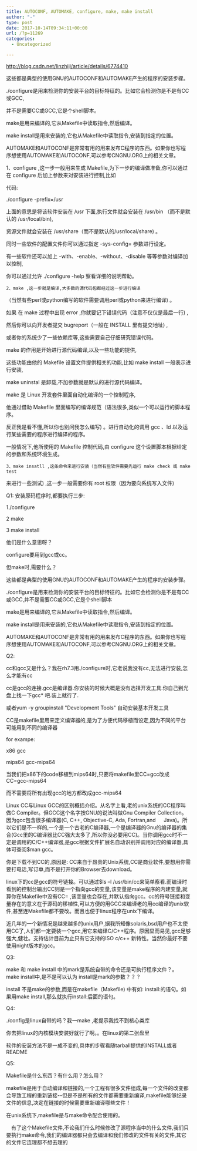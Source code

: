 ```yaml
---
title: AUTOCONF, AUTOMAKE, configure, make, make install
author: "-"
type: post
date: 2017-10-14T09:34:11+00:00
url: /?p=11269
categories:
  - Uncategorized

---
```

http://blog.csdn.net/linzhiji/article/details/6774410
  
这些都是典型的使用GNU的AUTOCONF和AUTOMAKE产生的程序的安装步骤。

./configure是用来检测你的安装平台的目标特征的。比如它会检测你是不是有CC或GCC,
  
并不是需要CC或GCC,它是个shell脚本。

make是用来编译的,它从Makefile中读取指令,然后编译。

make install是用来安装的,它也从Makefile中读取指令,安装到指定的位置。

AUTOMAKE和AUTOCONF是非常有用的用来发布C程序的东西。如果你也写程序想使用AUTOMAKE和AUTOCONF,可以参考CNGNU.ORG上的相关文章。

1、configure ,这一步一般用来生成 Makefile,为下一步的编译做准备,你可以通过在 configure 后加上参数来对安装进行控制,比如

代码:
  
./configure -prefix=/usr
      
上面的意思是将该软件安装在 /usr 下面,执行文件就会安装在 /usr/bin （而不是默认的 /usr/local/bin),
  
资源文件就会安装在 /usr/share（而不是默认的/usr/local/share) 。
  
同时一些软件的配置文件你可以通过指定 -sys-config= 参数进行设定。
  
有一些软件还可以加上 -with、-enable、-without、-disable 等等参数对编译加以控制,
  
你可以通过允许 ./configure -help 察看详细的说明帮助。

    2、make ,这一步就是编译,大多数的源代码包都经过这一步进行编译
    

（当然有些perl或python编写的软件需要调用perl或python来进行编译) 。
  
如果 在 make 过程中出现 error ,你就要记下错误代码（注意不仅仅是最后一行) ,
  
然后你可以向开发者提交 bugreport（一般在 INSTALL 里有提交地址) ,
  
或者你的系统少了一些依赖库等,这些需要自己仔细研究错误代码。
  
make 的作用是开始进行源代码编译,以及一些功能的提供,
  
这些功能由他的 Makefile 设置文件提供相关的功能,比如 make install 一般表示进行安装,
  
make uninstal 是卸载,不加参数就是默认的进行源代码编译。

make 是 Linux 开发套件里面自动化编译的一个控制程序,
  
他通过借助 Makefile 里面编写的编译规范（语法很多,类似一个可以运行的脚本程序。
  
反正我是看不懂,所以你也别问我怎么编写) 。进行自动化的调用 gcc 、ld 以及运行某些需要的程序进行编译的程序。

一般情况下,他所使用的 Makefile 控制代码,由 configure 这个设置脚本根据给定的参数和系统环境生成。

    3、make insatll ,这条命令来进行安装（当然有些软件需要先运行 make check 或 make test
    

来进行一些测试) ,这一步一般需要你有 root 权限（因为要向系统写入文件) 

Q1: 安装原码程序时,都要执行三步: 
  
1./configure
  
2 make
  
3 make install
  
他们是什么意思呀？
  
configure要用到gcc或cc。
  
但make时,需要什么？
  
这些都是典型的使用GNU的AUTOCONF和AUTOMAKE产生的程序的安装步骤。
  
./configure是用来检测你的安装平台的目标特征的。比如它会检测你是不是有CC或GCC,并不是需要CC或GCC,它是个shell脚本
  
make是用来编译的,它从Makefile中读取指令,然后编译。
  
make install是用来安装的,它也从Makefile中读取指令,安装到指定的位置。

AUTOMAKE和AUTOCONF是非常有用的用来发布C程序的东西。如果你也写程序想使用AUTOMAKE和AUTOCONF,可以参考CNGNU.ORG上的相关文章。
  
Q2:
  
cc和gcc又是什么？我在rh7.3用./configure时,它老说我没有cc,无法进行安装,怎么才能有cc
  
cc是gcc的连接.gcc是编译器.你安装的时候大概是没有选择开发工具.你自己到光盘上找一下gcc* 吧.装上就行了.
  
或者yum -y groupinstall "Development Tools" 自动安装基本开发工具
  
CC是makefile里用来定义编译器的,是为了方便代码移植而设定,因为不同的平台可能用到不同的编译器
  
for exampe:
  
x86 gcc
  
mips64 gcc-mips64

当我们把x86下的code移植到mips64时,只要将makefile里CC=gcc改成CC=gcc-mips64
  
而不需要将所有出现gcc的地方都改成gcc-mips64
  
Linux CC与Linux GCC的区别概括介绍。从名字上看,老的unix系统的CC程序叫做C Compiler。但GCC这个名字按GNU的说法叫做Gnu Compiler Collection。因为gcc包含很多编译器(C, C++, Objective-C, Ada, Fortran,and 　 Java)。所以它们是不一样的,一个是一个古老的C编译器,一个是编译器的Gnu的编译器的集合(Gcc里的C编译器比CC强大太多了,所以你没必要用CC)。当你调用gcc时不一定是调用的C/C++编译器,是gcc根据文件扩展名自动识别并调用对应的编译器,具体可查阅$man gcc。
  
你是下载不到CC的,原因是: CC来自于昂贵的Unix系统,CC是商业软件,要想用你需要打电话,写订单,而不是打开你的Browser去download。
  
linux下的cc是gcc的符号链接。可以通过$ls –l /usr/bin/cc来简单察看.而编译时看到的控制台输出CC则是一个指向gcc的变量,该变量是make程序的内建变量,就算你在Makefile中没有CC= ,该变量也会存在,并默认指向gcc。cc的符号链接和变量存在的意义在于源码的移植性,可以方便的用GCC来编译老的用cc编译的unix软件,甚至连Makefile都不要改。而且也便于linux程序在unix下编译。
  
近几年的一个新情况是越来越多的unix用户,据我所知像solaris,bsd用户也不太使用CC了,人们都一定要装一个gcc,用它来编译C/C++程序。原因显而易见,gcc足够强大,健壮。支持估计目前为止只有它支持的ISO c/c++ 新特性。当然你最好不要使用night版本的gcc。
  
Q3:
  
make 和 make install 中的mark是系统自带的命令还是可执行程序文件？。 make install中,是不是可以认为 install是mark的参数？？？
  
install 不是make的参数,而是在makefile（Makefile) 中有如: install:的语句。如果用make install,那么就执行install:后面的语句。
  
Q4:
  
./config是linux自带的吗？我一make ,老提示我找不到核心类库
  
你去把linux的内核模块安装好就行了啊。。在linux的第二张盘里
  
软件的安装方法不是一成不变的,具体的步骤看随tarball提供的INSTALL或者README
  
Q5:
  
Makefile是什么东西？有什么用？怎么用？
  
makefile是用于自动编译和链接的,一个工程有很多文件组成,每一个文件的改变都会导致工程的重新链接--但是不是所有的文件都需要重新编译,makefile能够纪录文件的信息,决定在链接的时候需要重新编译哪些文件！

在unix系统下,makefile是与make命令配合使用的。
  
　有了这个Makefile文件,不论我们什么时候修改了源程序当中的什么文件,我们只要执行make命令,我们的编译器都只会去编译和我们修改的文件有关的文件,其它的文件它连理都不想去理的